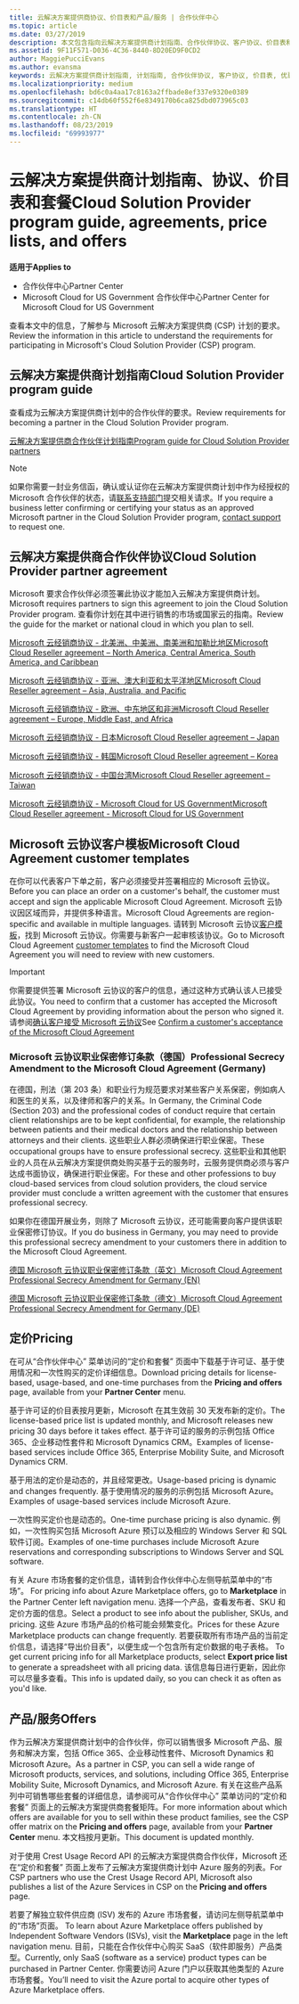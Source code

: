 ```yaml
---
title: 云解决方案提供商协议、价目表和产品/服务 | 合作伙伴中心
ms.topic: article
ms.date: 03/27/2019
description: 本文包含指向云解决方案提供商计划指南、合作伙伴协议、客户协议、价目表和产品/服务的链接。
ms.assetid: 9F11F571-D036-4C36-8440-8D20ED9F0CD2
author: MaggiePucciEvans
ms.author: evansma
keywords: 云解决方案提供商计划指南, 计划指南, 合作伙伴协议, 客户协议, 价目表, 优惠
ms.localizationpriority: medium
ms.openlocfilehash: bd6c0a4aa17c8163a2ffbade8ef337e9320e0389
ms.sourcegitcommit: c14db60f552f6e8349170b6ca825dbd073965c03
ms.translationtype: HT
ms.contentlocale: zh-CN
ms.lasthandoff: 08/23/2019
ms.locfileid: "69993977"
---
```

# <a name="cloud-solution-provider-program-guide-agreements-price-lists-and-offers"></a><span data-ttu-id="febba-104">云解决方案提供商计划指南、协议、价目表和套餐</span><span class="sxs-lookup"><span data-stu-id="febba-104">Cloud Solution Provider program guide, agreements, price lists, and offers</span></span>

<span data-ttu-id="febba-105">**适用于**</span><span class="sxs-lookup"><span data-stu-id="febba-105">**Applies to**</span></span>

-  <span data-ttu-id="febba-106">合作伙伴中心</span><span class="sxs-lookup"><span data-stu-id="febba-106">Partner Center</span></span>
-  <span data-ttu-id="febba-107">Microsoft Cloud for US Government 合作伙伴中心</span><span class="sxs-lookup"><span data-stu-id="febba-107">Partner Center for Microsoft Cloud for US Government</span></span>


<span data-ttu-id="febba-108">查看本文中的信息，了解参与 Microsoft 云解决方案提供商 (CSP) 计划的要求。</span><span class="sxs-lookup"><span data-stu-id="febba-108">Review the information in this article to understand the requirements for participating in Microsoft's Cloud Solution Provider (CSP) program.</span></span>

## <a name="cloud-solution-provider-program-guide"></a><span data-ttu-id="febba-109">云解决方案提供商计划指南</span><span class="sxs-lookup"><span data-stu-id="febba-109">Cloud Solution Provider program guide</span></span>

<span data-ttu-id="febba-110">查看成为云解决方案提供商计划中的合作伙伴的要求。</span><span class="sxs-lookup"><span data-stu-id="febba-110">Review requirements for becoming a partner in the Cloud Solution Provider program.</span></span>

[<span data-ttu-id="febba-111">云解决方案提供商合作伙伴计划指南</span><span class="sxs-lookup"><span data-stu-id="febba-111">Program guide for Cloud Solution Provider partners</span></span>](https://go.microsoft.com/fwlink/p/?LinkId=617100)

>[!Note]
><span data-ttu-id="febba-112">如果你需要一封业务信函，确认或认证你在云解决方案提供商计划中作为经授权的 Microsoft 合作伙伴的状态，请[联系支持部门](https://partner.microsoft.com/pcv/servicerequests/create)提交相关请求。</span><span class="sxs-lookup"><span data-stu-id="febba-112">If you require a business letter confirming or certifying your status as an approved Microsoft partner in the Cloud Solution Provider program, [contact support](https://partner.microsoft.com/pcv/servicerequests/create) to request one.</span></span>

## <a name="cloud-solution-provider-partner-agreement"></a><span data-ttu-id="febba-113">云解决方案提供商合作伙伴协议</span><span class="sxs-lookup"><span data-stu-id="febba-113">Cloud Solution Provider partner agreement</span></span>

<span data-ttu-id="febba-114">Microsoft 要求合作伙伴必须签署此协议才能加入云解决方案提供商计划。</span><span class="sxs-lookup"><span data-stu-id="febba-114">Microsoft requires partners to sign this agreement to join the Cloud Solution Provider program.</span></span> <span data-ttu-id="febba-115">查看你计划在其中进行销售的市场或国家云的指南。</span><span class="sxs-lookup"><span data-stu-id="febba-115">Review the guide for the market or national cloud in which you plan to sell.</span></span>

[<span data-ttu-id="febba-116">Microsoft 云经销商协议 - 北美洲、中美洲、南美洲和加勒比地区</span><span class="sxs-lookup"><span data-stu-id="febba-116">Microsoft Cloud Reseller agreement – North America, Central America, South America, and Caribbean</span></span>](https://query.prod.cms.rt.microsoft.com/cms/api/am/binary/RE3g7eT)

[<span data-ttu-id="febba-117">Microsoft 云经销商协议 - 亚洲、澳大利亚和太平洋地区</span><span class="sxs-lookup"><span data-stu-id="febba-117">Microsoft Cloud Reseller agreement – Asia, Australia, and Pacific</span></span>](https://query.prod.cms.rt.microsoft.com/cms/api/am/binary/RE3g9Q5)

[<span data-ttu-id="febba-118">Microsoft 云经销商协议 - 欧洲、中东地区和非洲</span><span class="sxs-lookup"><span data-stu-id="febba-118">Microsoft Cloud Reseller agreement – Europe, Middle East, and Africa</span></span>](https://query.prod.cms.rt.microsoft.com/cms/api/am/binary/RE3g9Q5)

[<span data-ttu-id="febba-119">Microsoft 云经销商协议 - 日本</span><span class="sxs-lookup"><span data-stu-id="febba-119">Microsoft Cloud Reseller agreement – Japan</span></span>](https://query.prod.cms.rt.microsoft.com/cms/api/am/binary/RE3gmQ9)

[<span data-ttu-id="febba-120">Microsoft 云经销商协议 - 韩国</span><span class="sxs-lookup"><span data-stu-id="febba-120">Microsoft Cloud Reseller agreement – Korea</span></span>](https://query.prod.cms.rt.microsoft.com/cms/api/am/binary/RE3gf2k)

[<span data-ttu-id="febba-121">Microsoft 云经销商协议 - 中国台湾</span><span class="sxs-lookup"><span data-stu-id="febba-121">Microsoft Cloud Reseller agreement – Taiwan</span></span>](https://query.prod.cms.rt.microsoft.com/cms/api/am/binary/RE3gmQ8)

[<span data-ttu-id="febba-122">Microsoft 云经销商协议 - Microsoft Cloud for US Government</span><span class="sxs-lookup"><span data-stu-id="febba-122">Microsoft Cloud Reseller agreement - Microsoft Cloud for US Government</span></span>](https://query.prod.cms.rt.microsoft.com/cms/api/am/binary/RE3gcrx)

## <a name="microsoft-cloud-agreement-customer-templates"></a><span data-ttu-id="febba-123">Microsoft 云协议客户模板</span><span class="sxs-lookup"><span data-stu-id="febba-123">Microsoft Cloud Agreement customer templates</span></span>

<span data-ttu-id="febba-124">在你可以代表客户下单之前，客户必须接受并签署相应的 Microsoft 云协议。</span><span class="sxs-lookup"><span data-stu-id="febba-124">Before you can place an order on a customer's behalf, the customer must accept and sign the applicable Microsoft Cloud Agreement.</span></span> <span data-ttu-id="febba-125">Microsoft 云协议因区域而异，并提供多种语言。</span><span class="sxs-lookup"><span data-stu-id="febba-125">Microsoft Cloud Agreements are region-specific and available in multiple languages.</span></span> <span data-ttu-id="febba-126">请转到 Microsoft 云协议[客户模板](agreements.md)，找到 Microsoft 云协议。你需要与新客户一起审核该协议。</span><span class="sxs-lookup"><span data-stu-id="febba-126">Go to Microsoft Cloud Agreement [customer templates](agreements.md) to find the Microsoft Cloud Agreement you will need to review with new customers.</span></span>

>[!IMPORTANT]
><span data-ttu-id="febba-127">你需要提供签署 Microsoft 云协议的客户的信息，通过这种方式确认该人已接受此协议。</span><span class="sxs-lookup"><span data-stu-id="febba-127">You need to confirm that a customer has accepted the Microsoft Cloud Agreement by providing information about the person who signed it.</span></span> <span data-ttu-id="febba-128">请参阅[确认客户接受 Microsoft 云协议](confirm-consent.md)</span><span class="sxs-lookup"><span data-stu-id="febba-128">See [Confirm a customer's acceptance of the Microsoft Cloud Agreement](confirm-consent.md)</span></span> 

### <a name="professional-secrecy-amendment-to-the-microsoft-cloud-agreement-germany"></a><span data-ttu-id="febba-129">Microsoft 云协议职业保密修订条款（德国）</span><span class="sxs-lookup"><span data-stu-id="febba-129">Professional Secrecy Amendment to the Microsoft Cloud Agreement (Germany)</span></span>

<span data-ttu-id="febba-130">在德国，刑法（第 203 条）和职业行为规范要求对某些客户关系保密，例如病人和医生的关系，以及律师和客户的关系。</span><span class="sxs-lookup"><span data-stu-id="febba-130">In Germany, the Criminal Code (Section 203) and the professional codes of conduct require that certain client relationships are to be kept confidential, for example, the relationship between patients and their medical doctors and the relationship between attorneys and their clients.</span></span> <span data-ttu-id="febba-131">这些职业人群必须确保进行职业保密。</span><span class="sxs-lookup"><span data-stu-id="febba-131">These occupational groups have to ensure professional secrecy.</span></span> <span data-ttu-id="febba-132">这些职业和其他职业的人员在从云解决方案提供商处购买基于云的服务时，云服务提供商必须与客户达成书面协议，确保进行职业保密。</span><span class="sxs-lookup"><span data-stu-id="febba-132">For these and other professions to buy cloud-based services from cloud solution providers, the cloud service provider must conclude a written agreement with the customer that ensures professional secrecy.</span></span>

<span data-ttu-id="febba-133">如果你在德国开展业务，则除了 Microsoft 云协议，还可能需要向客户提供该职业保密修订协议。</span><span class="sxs-lookup"><span data-stu-id="febba-133">If you do business in Germany, you may need to provide this professional secrecy amendment to your customers there in addition to the Microsoft Cloud Agreement.</span></span>

[<span data-ttu-id="febba-134">德国 Microsoft 云协议职业保密修订条款（英文）</span><span class="sxs-lookup"><span data-stu-id="febba-134">Microsoft Cloud Agreement Professional Secrecy Amendment for Germany (EN)</span></span>](https://go.microsoft.com/fwlink/?linkid=2030827&clcid=0x409)

[<span data-ttu-id="febba-135">德国 Microsoft 云协议职业保密修订条款（德文）</span><span class="sxs-lookup"><span data-stu-id="febba-135">Microsoft Cloud Agreement Professional Secrecy Amendment for Germany (DE)</span></span>](https://go.microsoft.com/fwlink/?linkid=2030827&clcid=0x407)

## <a name="pricing"></a><span data-ttu-id="febba-136">定价</span><span class="sxs-lookup"><span data-stu-id="febba-136">Pricing</span></span>

<span data-ttu-id="febba-137">在可从“合作伙伴中心”  菜单访问的“定价和套餐”  页面中下载基于许可证、基于使用情况和一次性购买的定价详细信息。</span><span class="sxs-lookup"><span data-stu-id="febba-137">Download pricing details for license-based, usage-based, and one-time purchases from the **Pricing and offers** page, available from your **Partner Center** menu.</span></span>

<span data-ttu-id="febba-138">基于许可证的价目表按月更新，Microsoft 在其生效前 30 天发布新的定价。</span><span class="sxs-lookup"><span data-stu-id="febba-138">The license-based price list is updated monthly, and Microsoft releases new pricing 30 days before it takes effect.</span></span> <span data-ttu-id="febba-139">基于许可证的服务的示例包括 Office 365、企业移动性套件和 Microsoft Dynamics CRM。</span><span class="sxs-lookup"><span data-stu-id="febba-139">Examples of license-based services include Office 365, Enterprise Mobility Suite, and Microsoft Dynamics CRM.</span></span> 

<span data-ttu-id="febba-140">基于用法的定价是动态的，并且经常更改。</span><span class="sxs-lookup"><span data-stu-id="febba-140">Usage-based pricing is dynamic and changes frequently.</span></span> <span data-ttu-id="febba-141">基于使用情况的服务的示例包括 Microsoft Azure。</span><span class="sxs-lookup"><span data-stu-id="febba-141">Examples of usage-based services include Microsoft Azure.</span></span>

<span data-ttu-id="febba-142">一次性购买定价也是动态的。</span><span class="sxs-lookup"><span data-stu-id="febba-142">One-time purchase pricing is also dynamic.</span></span> <span data-ttu-id="febba-143">例如，一次性购买包括 Microsoft Azure 预订以及相应的 Windows Server 和 SQL 软件订阅。</span><span class="sxs-lookup"><span data-stu-id="febba-143">Examples of one-time purchases include Microsoft Azure reservations and corresponding subscriptions to Windows Server and SQL software.</span></span>

<span data-ttu-id="febba-144">有关 Azure 市场套餐的定价信息，请转到合作伙伴中心左侧导航菜单中的“市场”。 </span><span class="sxs-lookup"><span data-stu-id="febba-144">For pricing info about Azure Marketplace offers, go to **Marketplace** in the Partner Center left navigation menu.</span></span> <span data-ttu-id="febba-145">选择一个产品，查看发布者、SKU 和定价方面的信息。</span><span class="sxs-lookup"><span data-stu-id="febba-145">Select a product to see info about the publisher, SKUs, and pricing.</span></span> <span data-ttu-id="febba-146">这些 Azure 市场产品的价格可能会频繁变化。</span><span class="sxs-lookup"><span data-stu-id="febba-146">Prices for these Azure Marketplace products can change frequently.</span></span> <span data-ttu-id="febba-147">若要获取所有市场产品的当前定价信息，请选择“导出价目表”，以便生成一个包含所有定价数据的电子表格。 </span><span class="sxs-lookup"><span data-stu-id="febba-147">To get current pricing info for all Marketplace products, select **Export price list** to generate a spreadsheet with all pricing data.</span></span> <span data-ttu-id="febba-148">该信息每日进行更新，因此你可以尽量多查看。</span><span class="sxs-lookup"><span data-stu-id="febba-148">This info is updated daily, so you can check it as often as you'd like.</span></span>

## <a name="offers"></a><span data-ttu-id="febba-149">产品/服务</span><span class="sxs-lookup"><span data-stu-id="febba-149">Offers</span></span>

<span data-ttu-id="febba-150">作为云解决方案提供商计划中的合作伙伴，你可以销售很多 Microsoft 产品、服务和解决方案，包括 Office 365、企业移动性套件、Microsoft Dynamics 和 Microsoft Azure。</span><span class="sxs-lookup"><span data-stu-id="febba-150">As a partner in CSP, you can sell a wide range of Microsoft products, services, and solutions, including Office 365, Enterprise Mobility Suite, Microsoft Dynamics, and Microsoft Azure.</span></span> <span data-ttu-id="febba-151">有关在这些产品系列中可销售哪些套餐的详细信息，请参阅可从“合作伙伴中心”  菜单访问的“定价和套餐”  页面上的云解决方案提供商套餐矩阵。</span><span class="sxs-lookup"><span data-stu-id="febba-151">For more information about which offers are available for you to sell within these product families, see the CSP offer matrix on the **Pricing and offers** page, available from your **Partner Center** menu.</span></span> <span data-ttu-id="febba-152">本文档按月更新。</span><span class="sxs-lookup"><span data-stu-id="febba-152">This document is updated monthly.</span></span>

<span data-ttu-id="febba-153">对于使用 Crest Usage Record API 的云解决方案提供商合作伙伴，Microsoft 还在“定价和套餐”  页面上发布了云解决方案提供商计划中 Azure 服务的列表。</span><span class="sxs-lookup"><span data-stu-id="febba-153">For CSP partners who use the Crest Usage Record API, Microsoft also publishes a list of the Azure Services in CSP on the **Pricing and offers** page.</span></span>

<span data-ttu-id="febba-154">若要了解独立软件供应商  (ISV) 发布的 Azure 市场套餐，请访问左侧导航菜单中的“市场”页面。 </span><span class="sxs-lookup"><span data-stu-id="febba-154">To learn about Azure Marketplace offers published by Independent Software Vendors  (ISVs), visit the **Marketplace** page in the left navigation menu.</span></span> <span data-ttu-id="febba-155">目前，只能在合作伙伴中心购买 SaaS（软件即服务）产品类型。</span><span class="sxs-lookup"><span data-stu-id="febba-155">Currently, only SaaS (software as a service) product types can be purchased in Partner Center.</span></span> <span data-ttu-id="febba-156">你需要访问 Azure 门户以获取其他类型的 Azure 市场套餐。</span><span class="sxs-lookup"><span data-stu-id="febba-156">You’ll need to visit the Azure portal to acquire other types of Azure Marketplace offers.</span></span>
